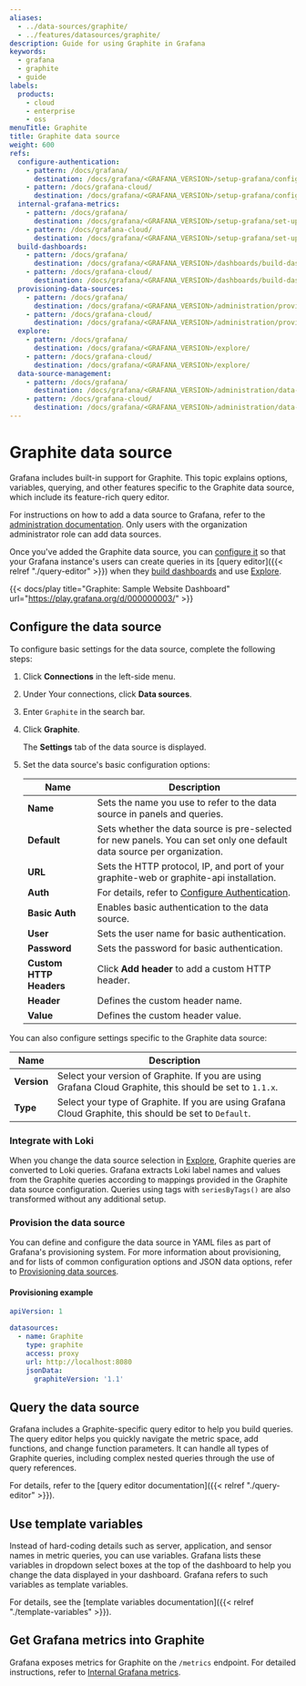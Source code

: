 ```yaml
---
aliases:
  - ../data-sources/graphite/
  - ../features/datasources/graphite/
description: Guide for using Graphite in Grafana
keywords:
  - grafana
  - graphite
  - guide
labels:
  products:
    - cloud
    - enterprise
    - oss
menuTitle: Graphite
title: Graphite data source
weight: 600
refs:
  configure-authentication:
    - pattern: /docs/grafana/
      destination: /docs/grafana/<GRAFANA_VERSION>/setup-grafana/configure-security/configure-authentication/
    - pattern: /docs/grafana-cloud/
      destination: /docs/grafana/<GRAFANA_VERSION>/setup-grafana/configure-security/configure-authentication/
  internal-grafana-metrics:
    - pattern: /docs/grafana/
      destination: /docs/grafana/<GRAFANA_VERSION>/setup-grafana/set-up-grafana-monitoring/
    - pattern: /docs/grafana-cloud/
      destination: /docs/grafana/<GRAFANA_VERSION>/setup-grafana/set-up-grafana-monitoring/
  build-dashboards:
    - pattern: /docs/grafana/
      destination: /docs/grafana/<GRAFANA_VERSION>/dashboards/build-dashboards/
    - pattern: /docs/grafana-cloud/
      destination: /docs/grafana/<GRAFANA_VERSION>/dashboards/build-dashboards/
  provisioning-data-sources:
    - pattern: /docs/grafana/
      destination: /docs/grafana/<GRAFANA_VERSION>/administration/provisioning/#data-sources
    - pattern: /docs/grafana-cloud/
      destination: /docs/grafana/<GRAFANA_VERSION>/administration/provisioning/#data-sources
  explore:
    - pattern: /docs/grafana/
      destination: /docs/grafana/<GRAFANA_VERSION>/explore/
    - pattern: /docs/grafana-cloud/
      destination: /docs/grafana/<GRAFANA_VERSION>/explore/
  data-source-management:
    - pattern: /docs/grafana/
      destination: /docs/grafana/<GRAFANA_VERSION>/administration/data-source-management/
    - pattern: /docs/grafana-cloud/
      destination: /docs/grafana/<GRAFANA_VERSION>/administration/data-source-management/
---
```


# Graphite data source

Grafana includes built-in support for Graphite.
This topic explains options, variables, querying, and other features specific to the Graphite data source, which include its feature-rich query editor.

For instructions on how to add a data source to Grafana, refer to the [administration documentation](ref:data-source-management).
Only users with the organization administrator role can add data sources.

Once you've added the Graphite data source, you can [configure it](#configure-the-data-source) so that your Grafana instance's users can create queries in its [query editor]({{< relref "./query-editor" >}}) when they [build dashboards](ref:build-dashboards) and use [Explore](ref:explore).

{{< docs/play title="Graphite: Sample Website Dashboard" url="https://play.grafana.org/d/000000003/" >}}

## Configure the data source

To configure basic settings for the data source, complete the following steps:

1. Click **Connections** in the left-side menu.
1. Under Your connections, click **Data sources**.
1. Enter `Graphite` in the search bar.
1. Click **Graphite**.

   The **Settings** tab of the data source is displayed.

1. Set the data source's basic configuration options:

   | Name                    | Description                                                                                                             |
   | ----------------------- | ----------------------------------------------------------------------------------------------------------------------- |
   | **Name**                | Sets the name you use to refer to the data source in panels and queries.                                                |
   | **Default**             | Sets whether the data source is pre-selected for new panels. You can set only one default data source per organization. |
   | **URL**                 | Sets the HTTP protocol, IP, and port of your graphite-web or graphite-api installation.                                 |
   | **Auth**                | For details, refer to [Configure Authentication](ref:configure-authentication).                                         |
   | **Basic Auth**          | Enables basic authentication to the data source.                                                                        |
   | **User**                | Sets the user name for basic authentication.                                                                            |
   | **Password**            | Sets the password for basic authentication.                                                                             |
   | **Custom HTTP Headers** | Click **Add header** to add a custom HTTP header.                                                                       |
   | **Header**              | Defines the custom header name.                                                                                         |
   | **Value**               | Defines the custom header value.                                                                                        |

You can also configure settings specific to the Graphite data source:

| Name        | Description                                                                                              |
| ----------- | -------------------------------------------------------------------------------------------------------- |
| **Version** | Select your version of Graphite. If you are using Grafana Cloud Graphite, this should be set to `1.1.x`. |
| **Type**    | Select your type of Graphite. If you are using Grafana Cloud Graphite, this should be set to `Default`.  |

### Integrate with Loki

When you change the data source selection in [Explore](ref:explore), Graphite queries are converted to Loki queries.
Grafana extracts Loki label names and values from the Graphite queries according to mappings provided in the Graphite data source configuration.
Queries using tags with `seriesByTags()` are also transformed without any additional setup.

### Provision the data source

You can define and configure the data source in YAML files as part of Grafana's provisioning system.
For more information about provisioning, and for lists of common configuration options and JSON data options, refer to [Provisioning data sources](ref:provisioning-data-sources).

#### Provisioning example

```yaml
apiVersion: 1

datasources:
  - name: Graphite
    type: graphite
    access: proxy
    url: http://localhost:8080
    jsonData:
      graphiteVersion: '1.1'
```

## Query the data source

Grafana includes a Graphite-specific query editor to help you build queries.
The query editor helps you quickly navigate the metric space, add functions, and change function parameters.
It can handle all types of Graphite queries, including complex nested queries through the use of query references.

For details, refer to the [query editor documentation]({{< relref "./query-editor" >}}).

## Use template variables

Instead of hard-coding details such as server, application, and sensor names in metric queries, you can use variables.
Grafana lists these variables in dropdown select boxes at the top of the dashboard to help you change the data displayed in your dashboard.
Grafana refers to such variables as template variables.

For details, see the [template variables documentation]({{< relref "./template-variables" >}}).

## Get Grafana metrics into Graphite

Grafana exposes metrics for Graphite on the `/metrics` endpoint.
For detailed instructions, refer to [Internal Grafana metrics](ref:internal-grafana-metrics).
